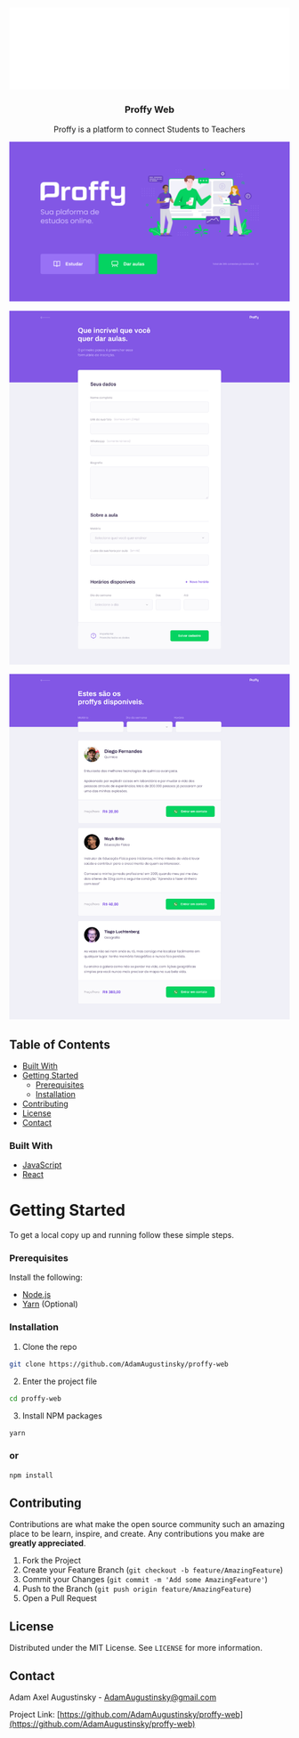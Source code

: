 
<!-- PROJECT LOGO -->
<br />
<p align="center">
  <a href="https://github.com/AdamAugustinsky/happy-web">
    <img src=".images/logo.svg" alt="Logo">
  </a>

  <h3 align="center">Proffy Web</h3>

  <p align="center">
    Proffy is a platform to connect Students to Teachers
  </p>
</p>

<p align="center">
  <img src=".images/home.png" alt="Home">
</p>

<p align="center">
  <img src=".images/form.png" alt="Form">
</p>

<p align="center">
  <img src=".images/list.png" alt="List">
</p>

<!-- TABLE OF CONTENTS -->
## Table of Contents

* [Built With](#built-with)
* [Getting Started](#getting-started)
  * [Prerequisites](#prerequisites)
  * [Installation](#installation)
* [Contributing](#contributing)
* [License](#license)
* [Contact](#contact)

### Built With

* [JavaScript](https://www.typescriptlang.org/)
* [React](https://reactjs.org/)


<!-- GETTING STARTED -->
# Getting Started

To get a local copy up and running follow these simple steps.

### Prerequisites

Install the following:
* [Node.js](https://nodejs.org/en/)
* [Yarn](https://yarnpkg.com/getting-started/install) (Optional)

### Installation

1. Clone the repo
```sh
git clone https://github.com/AdamAugustinsky/proffy-web
```
2. Enter the project file
```sh
cd proffy-web
```
3. Install NPM packages
```sh
yarn
```
### or
```sh
npm install
```

<!-- CONTRIBUTING -->
## Contributing

Contributions are what make the open source community such an amazing place to be learn, inspire, and create. Any contributions you make are **greatly appreciated**.

1. Fork the Project
2. Create your Feature Branch (`git checkout -b feature/AmazingFeature`)
3. Commit your Changes (`git commit -m 'Add some AmazingFeature'`)
4. Push to the Branch (`git push origin feature/AmazingFeature`)
5. Open a Pull Request


<!-- LICENSE -->
## License

Distributed under the MIT License. See `LICENSE` for more information.


<!-- CONTACT -->
## Contact

Adam Axel Augustinsky - AdamAugustinsky@gmail.com

Project Link: [https://github.com/AdamAugustinsky/proffy-web](https://github.com/AdamAugustinsky/proffy-web)